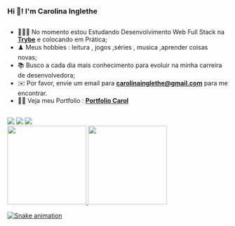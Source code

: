 ### Hi 👋! I'm Carolina Inglethe 
 
 ##
 
- 👨🏽‍💻 No momento estou Estudando Desenvolvimento Web Full Stack na **<a href="https://www.betrybe.com/" target="_blank">Trybe</a>** e colocando em Prática;
- ♟️  Meus hobbies : leitura , jogos ,séries , musica ,aprender coisas novas;
- 📚 Busco a cada dia mais conhecimento para evoluir na minha carreira de desenvolvedora;
- ✉️ Por favor, envie um email para **carolinainglethe@gmail.com** para me encontrar.
- 🧝‍♀️ Veja meu Portfolio : **<a href="https://carolinainglethe.github.io/" target="_blank"> Portfolio Carol</a>** 
 
 ##

<div> 
  <a href="https://www.instagram.com/carol_inglethe/" target="_blank"><img src="https://img.shields.io/badge/-Instagram-%23E4405F?style=for-the-badge&logo=instagram&logoColor=white" target="_blank"></a>
  <a href = "mailto:carolinainglethe@gmail.com"><img src="https://img.shields.io/badge/-Gmail-%23333?style=for-the-badge&logo=gmail&logoColor=white" target="_blank"></a>
  <a href="https://www.linkedin.com/in/carolinglethe/" target="_blank"><img src="https://img.shields.io/badge/-LinkedIn-%230077B5?style=for-the-badge&logo=linkedin&logoColor=white" target="_blank"></a> 
</div>

<div>
  <a href="https://github.com/rafaballerini">
  <img height="180em"  src="https://github-readme-stats.vercel.app/api?username=CarolinaInglethe&show_icons=true&theme=dracula&include_all_commits=true&count_private=true"/>
  <img height="180em"  src="https://github-readme-stats.vercel.app/api/top-langs/?username=CarolinaInglethe&layout=compact&langs_count=16&theme=dracula"/>
</div>

 
 ![Snake animation](https://github.com/CarolinaInglethe/rafaballerini/blob/output/github-contribution-grid-snake.svg)
  



